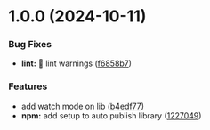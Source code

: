 # 1.0.0 (2024-10-11)


### Bug Fixes

* **lint:** :rotating_light: lint warnings ([f6858b7](https://github.com/zrp/keycloak-nest-core/commit/f6858b73f4cabaeee9682f15b12b06193624f19b))


### Features

* add watch mode on lib ([b4edf77](https://github.com/zrp/keycloak-nest-core/commit/b4edf77bf9686ecc608eef263cdb410fea373c8e))
* **npm:** add setup to auto publish library ([1227049](https://github.com/zrp/keycloak-nest-core/commit/122704992b55fe2b9d275ecee473d60e91009ec0))
